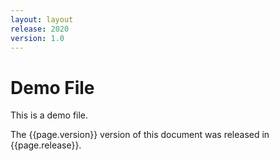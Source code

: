 ```yaml
---
layout: layout
release: 2020
version: 1.0
---
```


# Demo File

This is a demo file.

The {{page.version}} version of this document was released in {{page.release}}.

